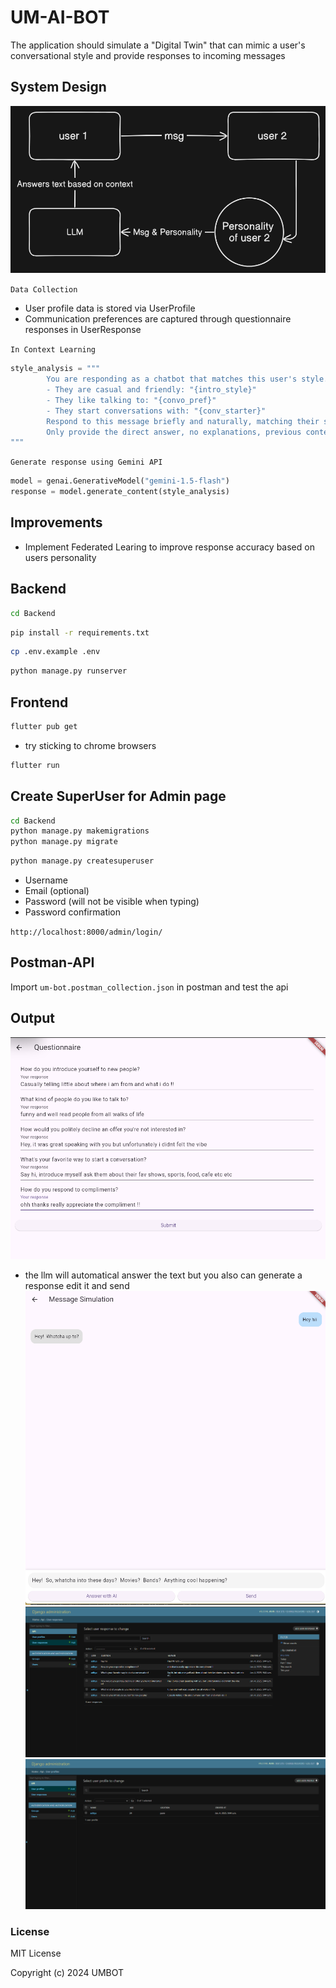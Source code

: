 # UM-AI-BOT

The application should simulate a "Digital Twin" that can
mimic a user's conversational style and provide responses to incoming messages

## System Design

![system design](/umbot/sys.png)

``Data Collection``

- User profile data is stored via UserProfile
- Communication preferences are captured through questionnaire responses in UserResponse

``In Context Learning``

```python
style_analysis = """
        You are responding as a chatbot that matches this user's style. Their questionnaire showed:
        - They are casual and friendly: "{intro_style}"
        - They like talking to: "{convo_pref}"
        - They start conversations with: "{conv_starter}"
        Respond to this message briefly and naturally, matching their style: {message}
        Only provide the direct answer, no explanations, previous context needed.
"""
```

``Generate response using Gemini API``

```python
model = genai.GenerativeModel("gemini-1.5-flash")
response = model.generate_content(style_analysis)
```

## Improvements

- Implement Federated Learing to improve response accuracy based on users personality

## Backend

```sh
cd Backend
```

```sh
pip install -r requirements.txt
```

```sh
cp .env.example .env
```

```sh
python manage.py runserver
```

## Frontend

```sh
flutter pub get
```

- try sticking to chrome browsers

```sh
flutter run 
```

## Create SuperUser for Admin page

```sh
cd Backend
python manage.py makemigrations
python manage.py migrate
```

```sh
python manage.py createsuperuser
```

- Username
- Email (optional)
- Password (will not be visible when typing)
- Password confirmation

``http://localhost:8000/admin/login/``

## Postman-API

Import ``um-bot.postman_collection.json`` in postman and test the api

## Output

![Questionnaire](/umbot/Questionnaire.png)

- the llm will automatical answer the text but you also can generate a response edit it and send
![Simulation](/umbot/Simulation.png)
![response](/umbot/response.png)
![admin](/umbot/admin.png)

### License

MIT License

Copyright (c) 2024 UMBOT
